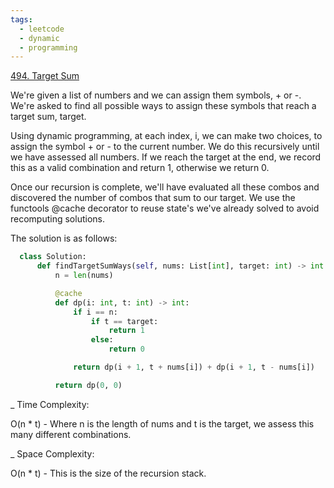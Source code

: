 ```yaml
---
tags:
  - leetcode
  - dynamic
  - programming
---
```


<a href="https://leetcode.com/problems/target-sum/">494. Target Sum</a>

We're given a list of numbers and we can assign them symbols, + or -. We're
asked to find all possible ways to assign these symbols that reach a target sum,
target.

Using dynamic programming, at each index, i, we can make two choices, to assign
the symbol + or - to the current number. We do this recursively until we have
assessed all numbers. If we reach the target at the end, we record this as a
valid combination and return 1, otherwise we return 0.

Once our recursion is complete, we'll have evaluated all these combos and
discovered the number of combos that sum to our target. We use the functools
@cache decorator to reuse state's we've already solved to avoid recomputing
solutions.

The solution is as follows:

```python
  class Solution:
      def findTargetSumWays(self, nums: List[int], target: int) -> int:
          n = len(nums)

          @cache
          def dp(i: int, t: int) -> int:
              if i == n:
                  if t == target:
                      return 1
                  else:
                      return 0

              return dp(i + 1, t + nums[i]) + dp(i + 1, t - nums[i])

          return dp(0, 0)
```

\_ Time Complexity:

O(n \* t) - Where n is the length of nums and t is the target, we assess this
many different combinations.

\_ Space Complexity:

O(n \* t) - This is the size of the recursion stack.
